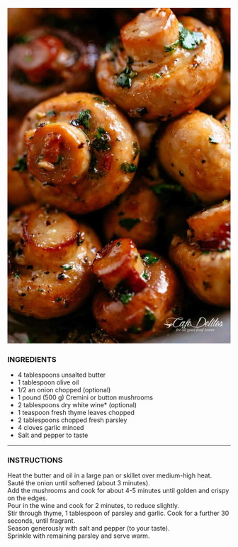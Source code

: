 [![](images/mushrooms-garlic.jpg)]()

### INGREDIENTS
- 4 tablespoons unsalted butter
- 1 tablespoon olive oil
- 1/2 an onion chopped (optional)
- 1 pound (500 g) Cremini or button mushrooms
- 2 tablespoons dry white wine* (optional)
- 1 teaspoon fresh thyme leaves chopped
- 2 tablespoons chopped fresh parsley
- 4 cloves garlic minced
- Salt and pepper to taste
---
### INSTRUCTIONS
Heat the butter and oil in a large pan or skillet over medium-high heat.  
Sauté the onion until softened (about 3 minutes).  
Add the mushrooms and cook for about 4-5 minutes until golden and crispy on the edges.  
Pour in the wine and cook for 2 minutes, to reduce slightly.  
Stir through thyme, 1 tablespoon of parsley and garlic. Cook for a further 30 seconds, until fragrant.  
Season generously with salt and pepper (to your taste).  
Sprinkle with remaining parsley and serve warm.  
